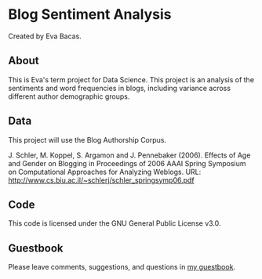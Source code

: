 Blog Sentiment Analysis
===
Created by Eva Bacas.

About
---
This is Eva's term project for Data Science. This project is an analysis of the sentiments and word frequencies in blogs, including variance across different author demographic groups.

Data
---
This project will use the Blog Authorship Corpus.

J. Schler, M. Koppel, S. Argamon and J. Pennebaker (2006). Effects of Age and Gender on Blogging in Proceedings of 2006 AAAI Spring Symposium on Computational Approaches for Analyzing Weblogs. URL: http://www.cs.biu.ac.il/~schlerj/schler_springsymp06.pdf

Code
---
This code is licensed under the GNU General Public License v3.0.

Guestbook
---
Please leave comments, suggestions, and questions in [my guestbook](https://github.com/Data-Science-for-Linguists-2019/Class-Plaza/blob/master/guestbooks/guestbook_eva.md).
